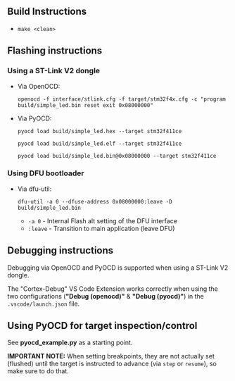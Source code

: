 ## Build Instructions

- `make <clean>`


## Flashing instructions

### Using a ST-Link V2 dongle

- Via OpenOCD:

   `openocd -f interface/stlink.cfg -f target/stm32f4x.cfg -c "program build/simple_led.bin reset exit 0x08000000"`

- Via PyOCD:

    `pyocd load build/simple_led.hex --target stm32f411ce`

    `pyocd load build/simple_led.elf --target stm32f411ce`

    `pyocd load build/simple_led.bin@0x08000000 --target stm32f411ce`

### Using DFU bootloader

- Via dfu-util:

    `dfu-util -a 0 --dfuse-address 0x08000000:leave -D build/simple_led.bin`

    - `-a 0` - Internal Flash alt setting of the DFU interface
    - `:leave` - Transition to main application (leave DFU)


## Debugging instructions

Debugging via OpenOCD and PyOCD is supported when using a ST-Link V2 dongle.

The "Cortex-Debug" VS Code Extension works correctly when using the two configurations (**"Debug (openocd)"** & **"Debug (pyocd)"**) in the `.vscode/launch.json` file.


## Using PyOCD for target inspection/control

See **pyocd_example.py** as a starting point.

**IMPORTANT NOTE:** When setting breakpoints, they are not actually set (flushed) until the target
is instructed to advance (via `step` or `resume`), so make sure to do that.
